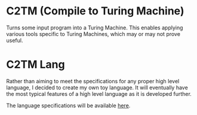 # C2TM (Compile to Turing Machine)
Turns some input program into a Turing Machine.  This enables applying various tools specific to Turing Machines, which may or may not prove useful.

# C2TM Lang

Rather than aiming to meet the specifications for any proper high level language, I decided to create my own toy language.  It will eventually have the most typical features of a high level language as it is developed further.

The language specifications will be available [here](C2TM_LANG.md).